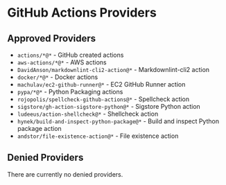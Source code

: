 # GitHub Actions Providers

## Approved Providers

* `actions/*@*` - GitHub created actions
* `aws-actions/*@*` - AWS actions
* `DavidAnson/markdownlint-cli2-action@*` - Markdownlint-cli2 action
* `docker/*@*` - Docker actions
* `machulav/ec2-github-runner@*` - EC2 GitHub Runner action
* `pypa/*@*` - Python Packaging actions
* `rojopolis/spellcheck-github-actions@*` - Spellcheck action
* `sigstore/gh-action-sigstore-python@*` - Sigstore Python action
* `ludeeus/action-shellcheck@*` - Shellcheck action
* `hynek/build-and-inspect-python-package@*` - Build and inspect Python package action
* `andstor/file-existence-action@*` - File existence action

## Denied Providers

There are currently no denied providers.
